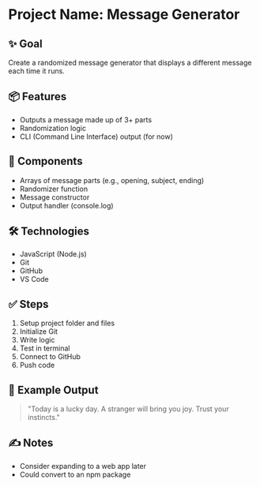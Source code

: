 # Project Name: Message Generator

## ✨ Goal

Create a randomized message generator that displays a different message each time it runs.

## 📦 Features

- Outputs a message made up of 3+ parts
- Randomization logic
- CLI (Command Line Interface) output (for now)

## 🧱 Components

- Arrays of message parts (e.g., opening, subject, ending)
- Randomizer function
- Message constructor
- Output handler (console.log)

## 🛠 Technologies

- JavaScript (Node.js)
- Git
- GitHub
- VS Code

## ✅ Steps

1. Setup project folder and files
2. Initialize Git
3. Write logic
4. Test in terminal
5. Connect to GitHub
6. Push code

## 🔮 Example Output

> "Today is a lucky day. A stranger will bring you joy. Trust your instincts."
> 

## ✍️ Notes

- Consider expanding to a web app later
- Could convert to an npm package
